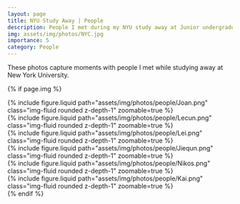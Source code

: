 ```yaml
---
layout: page
title: NYU Study Away | People
description: People I met during my NYU study away at Junior undergraduate year
img: assets/img/photos/NYC.jpg
importance: 5
category: People
---
```


These photos capture moments with people I met while studying away at New York University.

{% if page.img %}

<div class="row mt-3">
  <div class="col-sm-4">
    {% include figure.liquid
      path="assets/img/photos/people/Joan.png"
      class="img-fluid rounded z-depth-1"
      zoomable=true
    %}
  </div>
  <div class="col-sm-4">
    {% include figure.liquid
      path="assets/img/photos/people/Lecun.png"
      class="img-fluid rounded z-depth-1"
      zoomable=true
    %}
  </div>
  <div class="col-sm-4">
    {% include figure.liquid
      path="assets/img/photos/people/Lei.png"
      class="img-fluid rounded z-depth-1"
      zoomable=true
    %}
  </div>
</div>

<div class="row mt-3">
  <div class="col-sm-4">
    {% include figure.liquid
      path="assets/img/photos/people/Jiequn.png"
      class="img-fluid rounded z-depth-1"
      zoomable=true
    %}
  </div>
  <div class="col-sm-4">
    {% include figure.liquid
      path="assets/img/photos/people/Nikos.png"
      class="img-fluid rounded z-depth-1"
      zoomable=true
    %}
  </div>
  <div class="col-sm-4">
    {% include figure.liquid
      path="assets/img/photos/people/Kai.png"
      class="img-fluid rounded z-depth-1"
      zoomable=true
    %}
  </div>
</div>
{% endif %}
